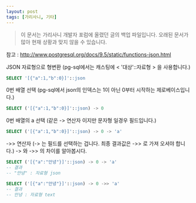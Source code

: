 ```yaml
---
layout: post
tags: [가리사니, 기타]
---
```


> 이 문서는 가리사니 개발자 포럼에 올렸던 글의 백업 파일입니다.
오래된 문서가 많아 현재 상황과 맞지 않을 수 있습니다.



참고 :
http://www.postgresql.org/docs/9.5/static/functions-json.html


JSON 자료형으로 형변환
(pg-sql에서는 캐스팅에 < '대상'::자료형 > 을 사용합니다.)
``` sql
SELECT '[{"a":1,"b":0}]'::json
```

0번 배열 선택
(pg-sql에서 json의 인덱스는 1이 아닌 0부터 시작하는 제로베이스입니다.)
``` sql
SELECT ('[{"a":1,"b":0}]'::json) -> 0
```

0번 배열의 a 선택
(같은 -> 연산자 이지만 문자형 일경우 필드입니다.)
``` sql
SELECT ('[{"a":1,"b":0}]'::json) -> 0 -> 'a'
```

->> 연산자
(-> 는 필드를 선택하는 겁니다. 최종 결과값은 ->> 로 가져 오셔야 합니다.)
-> 와 ->> 의 차이를 알아봅시다.
``` sql
SELECT ('[{"a":"안녕"}]'::json) -> 0 -> 'a'
-- 결과
-- "안녕" : 자료형 json
```
``` sql
SELECT ('[{"a":"안녕"}]'::json) -> 0 ->> 'a'
-- 결과
-- 안녕 : 자료형 text
```